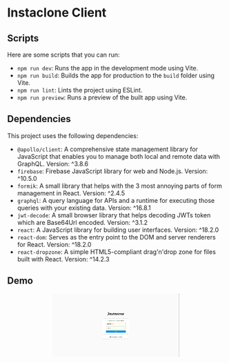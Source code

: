 # Instaclone Client

## Scripts

Here are some scripts that you can run:

- `npm run dev`: Runs the app in the development mode using Vite.
- `npm run build`: Builds the app for production to the `build` folder using Vite.
- `npm run lint`: Lints the project using ESLint.
- `npm run preview`: Runs a preview of the built app using Vite.

## Dependencies

This project uses the following dependencies:

- `@apollo/client`: A comprehensive state management library for JavaScript that enables you to manage both local and remote data with GraphQL. Version: ^3.8.6
- `firebase`: Firebase JavaScript library for web and Node.js. Version: ^10.5.0
- `formik`: A small library that helps with the 3 most annoying parts of form management in React. Version: ^2.4.5
- `graphql`: A query language for APIs and a runtime for executing those queries with your existing data. Version: ^16.8.1
- `jwt-decode`: A small browser library that helps decoding JWTs token which are Base64Url encoded. Version: ^3.1.2
- `react`: A JavaScript library for building user interfaces. Version: ^18.2.0
- `react-dom`: Serves as the entry point to the DOM and server renderers for React. Version: ^18.2.0
- `react-dropzone`: A simple HTML5-compliant drag'n'drop zone for files built with React. Version: ^14.2.3

## Demo

<p align='center'>

<img src='./public/demo.gif'>

</p>
